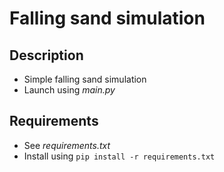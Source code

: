# Falling sand simulation

## Description

- Simple falling sand simulation
- Launch using *main.py*

## Requirements

- See *requirements.txt*
- Install using <code>pip install -r requirements.txt</code>